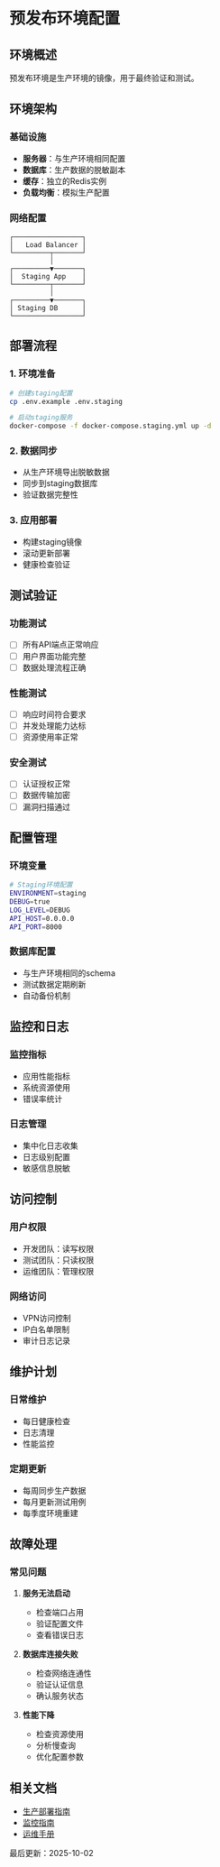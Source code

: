 # 预发布环境配置

## 环境概述

预发布环境是生产环境的镜像，用于最终验证和测试。

## 环境架构

### 基础设施

- **服务器**：与生产环境相同配置
- **数据库**：生产数据的脱敏副本
- **缓存**：独立的Redis实例
- **负载均衡**：模拟生产配置

### 网络配置

```
┌─────────────────┐
│   Load Balancer │
└─────────┬───────┘
          │
┌─────────▼───────┐
│  Staging App    │
└─────────┬───────┘
          │
┌─────────▼───────┐
│ Staging DB      │
└─────────────────┘
```

## 部署流程

### 1. 环境准备

```bash
# 创建staging配置
cp .env.example .env.staging

# 启动staging服务
docker-compose -f docker-compose.staging.yml up -d
```

### 2. 数据同步

- 从生产环境导出脱敏数据
- 同步到staging数据库
- 验证数据完整性

### 3. 应用部署

- 构建staging镜像
- 滚动更新部署
- 健康检查验证

## 测试验证

### 功能测试

- [ ] 所有API端点正常响应
- [ ] 用户界面功能完整
- [ ] 数据处理流程正确

### 性能测试

- [ ] 响应时间符合要求
- [ ] 并发处理能力达标
- [ ] 资源使用率正常

### 安全测试

- [ ] 认证授权正常
- [ ] 数据传输加密
- [ ] 漏洞扫描通过

## 配置管理

### 环境变量

```bash
# Staging环境配置
ENVIRONMENT=staging
DEBUG=true
LOG_LEVEL=DEBUG
API_HOST=0.0.0.0
API_PORT=8000
```

### 数据库配置

- 与生产环境相同的schema
- 测试数据定期刷新
- 自动备份机制

## 监控和日志

### 监控指标

- 应用性能指标
- 系统资源使用
- 错误率统计

### 日志管理

- 集中化日志收集
- 日志级别配置
- 敏感信息脱敏

## 访问控制

### 用户权限

- 开发团队：读写权限
- 测试团队：只读权限
- 运维团队：管理权限

### 网络访问

- VPN访问控制
- IP白名单限制
- 审计日志记录

## 维护计划

### 日常维护

- 每日健康检查
- 日志清理
- 性能监控

### 定期更新

- 每周同步生产数据
- 每月更新测试用例
- 每季度环境重建

## 故障处理

### 常见问题

1. **服务无法启动**
   - 检查端口占用
   - 验证配置文件
   - 查看错误日志

2. **数据库连接失败**
   - 检查网络连通性
   - 验证认证信息
   - 确认服务状态

3. **性能下降**
   - 检查资源使用
   - 分析慢查询
   - 优化配置参数

## 相关文档

- [生产部署指南](../how-to/PRODUCTION_DEPLOYMENT_GUIDE.md)
- [监控指南](../reference/MONITORING_GUIDE.md)
- [运维手册](../ops/monitoring.md)

最后更新：2025-10-02
